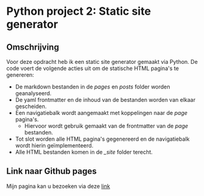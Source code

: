 # Python project 2: Static site generator

## Omschrijving

Voor deze opdracht heb ik een static site generator gemaakt via Python. De code voert de volgende acties uit om de statische HTML pagina's te genereren:

* De markdown bestanden in de _pages_ en _posts_ folder worden geanalyseerd.
* De yaml frontmatter en de inhoud van de bestanden worden van elkaar gescheiden.
* Een navigatiebalk wordt aangemaakt met koppelingen naar de _page_ pagina's.
  * Hiervoor wordt gebruik gemaakt van de frontmatter van de _page_ bestanden.
* Tot slot worden alle HTML pagina's gegenereerd en de navigatiebalk wordt hierin geïmplementeerd.
* Alle HTML bestanden komen in de _\_site_ folder terecht.

## Link naar Github pages

Mijn pagina kan u bezoeken via deze [link](https://nvdg2.github.io/pythonOpdracht2.github.io/)

